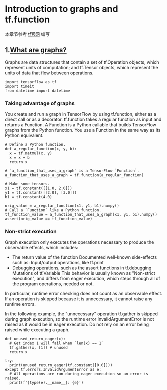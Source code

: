 # Introduction to graphs and tf.function
本章节参考 [tf官网](https://www.tensorflow.org/guide/intro_to_graphs?hl=en) 编写
## 1.[What are graphs?](https://www.tensorflow.org/guide/intro_to_graphs?hl=en#what_are_graphs)
Graphs are data structures that contain a set of tf.Operation objects, which represent units of computation; and tf.Tensor objects, which represent the units of data that flow between operations. 
```
import tensorflow as tf 
import timeit
from datetime import datetime
```
### Taking advantage of graphs
You create and run a graph in TensorFlow by using tf.function, either as a direct call or as a decorator. tf.function takes a regular function as input and returns a Function. A Function is a Python callable that builds TensorFlow graphs from the Python function. You use a Function in the same way as its Python equivalent.
```buildoutcfg
# Define a Python function.
def a_regular_function(x, y, b):
  x = tf.matmul(x, y)
  x = x + b
  return x

# `a_function_that_uses_a_graph` is a TensorFlow `Function`.
a_function_that_uses_a_graph = tf.function(a_regular_function)

# Make some tensors.
x1 = tf.constant([[1.0, 2.0]])
y1 = tf.constant([[2.0], [3.0]])
b1 = tf.constant(4.0)

orig_value = a_regular_function(x1, y1, b1).numpy()
# Call a `Function` like a Python function.
tf_function_value = a_function_that_uses_a_graph(x1, y1, b1).numpy()
assert(orig_value == tf_function_value)
```
### Non-strict execution

Graph execution only executes the operations necessary to produce the observable effects, which includes:

- The return value of the function
Documented well-known side-effects such as:
Input/output operations, like tf.print
- Debugging operations, such as the assert functions in tf.debugging
Mutations of tf.Variable
This behavior is usually known as "Non-strict execution", and differs from eager execution, which steps through all of the program operations, needed or not.

In particular, runtime error checking does not count as an observable effect. If an operation is skipped because it is unnecessary, it cannot raise any runtime errors.

In the following example, the "unnecessary" operation tf.gather is skipped during graph execution, so the runtime error InvalidArgumentError is not raised as it would be in eager execution. Do not rely on an error being raised while executing a graph.

```buildoutcfg
def unused_return_eager(x):
  # Get index 1 will fail when `len(x) == 1`
  tf.gather(x, [1]) # unused 
  return x

try:
  print(unused_return_eager(tf.constant([0.0])))
except tf.errors.InvalidArgumentError as e:
  # All operations are run during eager execution so an error is raised.
  print(f'{type(e).__name__}: {e}')
```
